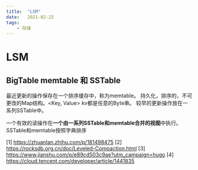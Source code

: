 ```yaml
---
title:  "LSM"
date:   2021-02-25
tags:
    - 存储
---
```



# LSM



## BigTable memtable 和 SSTable

最近更新的操作保存在一个排序缓存中，称为memtable。
持久化，排序的，不可更改的Map结构。<Key, Value> kv都是任意的Byte串。
较早的更新操作放在一系列SSTable中。

一个有效的读操作在**一个由一系列SSTable和memtable合并的视图**中执行。
SSTable和memtable按照字典排序
 
[1] https://zhuanlan.zhihu.com/p/181498475
[2] https://rocksdb.org.cn/doc/Leveled-Compaction.html
[3] https://www.jianshu.com/p/e89cd503c9ae?utm_campaign=hugo
[4] https://cloud.tencent.com/developer/article/1441835









